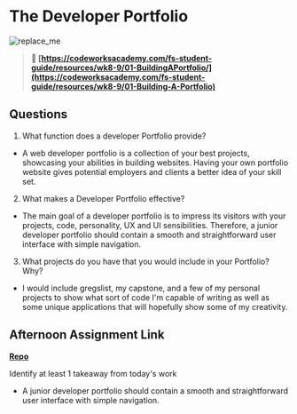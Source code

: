 # The Developer Portfolio

![replace_me](https://codeworks.blob.core.windows.net/public/assets/img/illustrations/placeholder.svg)

> **📖 [https://codeworksacademy.com/fs-student-guide/resources/wk8-9/01-BuildingAPortfolio/](https://codeworksacademy.com/fs-student-guide/resources/wk8-9/01-Building-A-Portfolio)**

## Questions

1. What function does a developer Portfolio provide?
- A web developer portfolio is a collection of your best projects, showcasing your abilities in building websites. Having your own portfolio website gives potential employers and clients a better idea of your skill set.

2. What makes a Developer Portfolio effective?
- The main goal of a developer portfolio is to impress its visitors with your projects, code, personality, UX and UI sensibilities. Therefore, a junior developer portfolio should contain a smooth and straightforward user interface with simple navigation.

3. What projects do you have that you would include in your Portfolio? Why?
- I would include gregslist, my capstone, and a few of my personal projects to show what sort of code I'm capable of writing as well as some unique applications that will hopefully show some of my creativity.

## Afternoon Assignment Link

**[Repo](https://github.com/Lumine3449/<ASSIGNMENT_REPO>)**

Identify at least 1 takeaway from today's work
- A junior developer portfolio should contain a smooth and straightforward user interface with simple navigation.